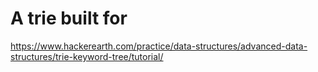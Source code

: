# A trie built for

https://www.hackerearth.com/practice/data-structures/advanced-data-structures/trie-keyword-tree/tutorial/
